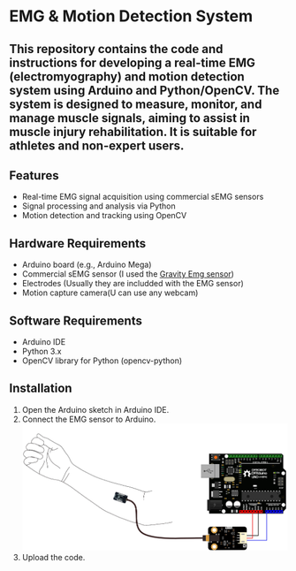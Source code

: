 # EMG & Motion Detection System

## This repository contains the code and instructions for developing a real-time EMG (electromyography) and motion detection system using Arduino and Python/OpenCV. The system is designed to measure, monitor, and manage muscle signals, aiming to assist in muscle injury rehabilitation. It is suitable for athletes and non-expert users.

## Features
- Real-time EMG signal acquisition using commercial sEMG sensors
- Signal processing and analysis via Python
- Motion detection and tracking using OpenCV

## Hardware Requirements
- Arduino board (e.g., Arduino Mega)
- Commercial sEMG sensor (I used the [Gravity Emg sensor](https://www.dfrobot.com/product-1661.html))
- Electrodes (Usually they are includded with the EMG sensor)
- Motion capture camera(U can use any webcam)

## Software Requirements
- Arduino IDE
- Python 3.x
- OpenCV library for Python (opencv-python)

## Installation
1. Open the Arduino sketch in Arduino IDE.
2. Connect the EMG sensor to Arduino.
![EMG circuit diagram](README_pics/circuit.png)
3. Upload the code.

